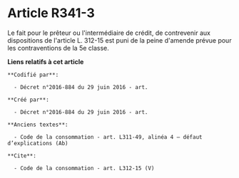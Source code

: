 # Article R341-3

Le fait pour le prêteur ou l'intermédiaire de crédit, de contrevenir aux dispositions de l'article L. 312-15 est puni de la
peine d'amende prévue pour les contraventions de la 5e classe.

**Liens relatifs à cet article**

	**Codifié par**:

	  - Décret n°2016-884 du 29 juin 2016 - art.

	**Créé par**:

	  - Décret n°2016-884 du 29 juin 2016 - art.

	**Anciens textes**:

	  - Code de la consommation - art. L311-49, alinéa 4 – défaut d’explications (Ab)

	**Cite**:

	  - Code de la consommation - art. L312-15 (V)
